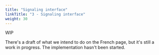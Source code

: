 ```yaml
---
title: "Signaling interface"
linkTitle: "3 - Signaling interface"
weight: 30
---
```


WIP

There's a draft of what we intend to do on the French page,
but it's still a work in progress.
The implementation hasn't been started.

